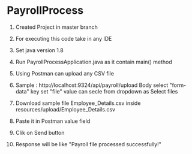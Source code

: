 # PayrollProcess

1. Created Project in master branch

2. For executing this code take in any IDE

3. Set java version 1.8

4. Run PayrollProcessApplication.java as it contain main() method

5. Using Postman can upload any CSV file 

6. Sample : http://localhost:9324/api/payroll/upload
	Body select "form-data" 
	key set "file"
	value can secle from dropdown as Select files

7. Download sample file Employee_Details.csv inside resources/upload/Employee_Details.csv

8. Paste it in Postman value field

9. Clik on Send button 

10. Response will be like "Payroll file processed successfully!"

